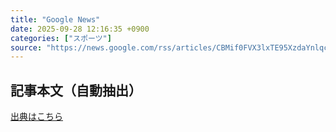 ```yaml
---
title: "Google News"
date: 2025-09-28 12:16:35 +0900
categories: ["スポーツ"]
source: "https://news.google.com/rss/articles/CBMif0FVX3lxTE95XzdaYnlqcmtuY1FEa2FqcWk3aXpBZ2FsTjFfbmlMVDJpQXV2dkppaWF4aTRqNDF5ckFpS0ZUQk1RdVMySVlCcUtZUnRyeWU5cy11QmRyUjhQckx1REpNdGhLS3BHeFlyVk9CaEk2ZFpvYk5Xbzg1QU0zN3FJbU0?oc=5"
---
```


## 記事本文（自動抽出）
<body class="y0K44d EA71Tc" id="readabilityBody"></body>

[出典はこちら](https://news.google.com/rss/articles/CBMif0FVX3lxTE95XzdaYnlqcmtuY1FEa2FqcWk3aXpBZ2FsTjFfbmlMVDJpQXV2dkppaWF4aTRqNDF5ckFpS0ZUQk1RdVMySVlCcUtZUnRyeWU5cy11QmRyUjhQckx1REpNdGhLS3BHeFlyVk9CaEk2ZFpvYk5Xbzg1QU0zN3FJbU0?oc=5)
